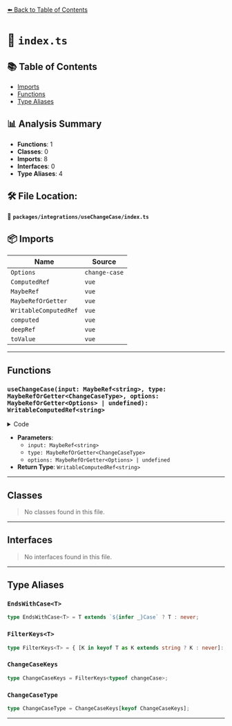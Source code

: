 [⬅️ Back to Table of Contents](../../../index.md)

# 📄 `index.ts`

## 📚 Table of Contents

- [Imports](#imports)
- [Functions](#functions)
- [Type Aliases](#type-aliases)

## 📊 Analysis Summary

- **Functions**: 1
- **Classes**: 0
- **Imports**: 8
- **Interfaces**: 0
- **Type Aliases**: 4

## 🛠️ File Location:
📂 **`packages/integrations/useChangeCase/index.ts`**

## 📦 Imports

| Name | Source |
|------|--------|
| `Options` | `change-case` |
| `ComputedRef` | `vue` |
| `MaybeRef` | `vue` |
| `MaybeRefOrGetter` | `vue` |
| `WritableComputedRef` | `vue` |
| `computed` | `vue` |
| `deepRef` | `vue` |
| `toValue` | `vue` |


---

## Functions

### `useChangeCase(input: MaybeRef<string>, type: MaybeRefOrGetter<ChangeCaseType>, options: MaybeRefOrGetter<Options> | undefined): WritableComputedRef<string>`

<details><summary>Code</summary>

```ts
export function useChangeCase(input: MaybeRef<string>, type: MaybeRefOrGetter<ChangeCaseType>, options?: MaybeRefOrGetter<Options> | undefined): WritableComputedRef<string>
```
</details>

- **Parameters**:
  - `input: MaybeRef<string>`
  - `type: MaybeRefOrGetter<ChangeCaseType>`
  - `options: MaybeRefOrGetter<Options> | undefined`
- **Return Type**: `WritableComputedRef<string>`

---

## Classes

> No classes found in this file.


---

## Interfaces

> No interfaces found in this file.


---

## Type Aliases

### `EndsWithCase<T>`

```ts
type EndsWithCase<T> = T extends `${infer _}Case` ? T : never;
```

### `FilterKeys<T>`

```ts
type FilterKeys<T> = { [K in keyof T as K extends string ? K : never]: EndsWithCase<K> };
```

### `ChangeCaseKeys`

```ts
type ChangeCaseKeys = FilterKeys<typeof changeCase>;
```

### `ChangeCaseType`

```ts
type ChangeCaseType = ChangeCaseKeys[keyof ChangeCaseKeys];
```


---